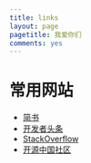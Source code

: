 ```yaml
---
title: links
layout: page
pagetitle: 我爱你们
comments: yes
---
```


# 常用网站

- [简书][1]
- [开发者头条][2]
- [StackOverflow][3]
- [开源中国社区][4]



[1]: http://www.jianshu.com/
[2]: https://toutiao.io/
[3]: https://stackoverflow.com/
[4]: https://www.oschina.net/
